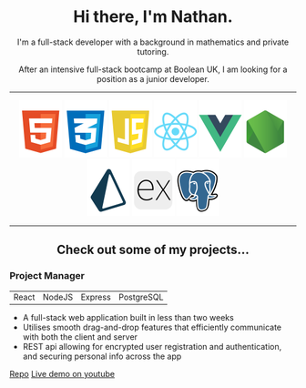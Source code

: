 <h1 align="center">Hi there, I'm Nathan.</h1>

<p align="center">I'm a full-stack developer with a background in mathematics and private tutoring.</p>
<p align="center">After an intensive full-stack bootcamp at Boolean UK, I am looking for a position as a junior developer.</p>

---

<div display="flex" align="center">
    <img height="100px" object-fit="contain" src="./assets/html.png"/>
    <img height="100px" object-fit="contain" src="./assets/css.png"/>
    <img height="100px" object-fit="contain" src="./assets/js.png"/>
    <img height="100px" object-fit="contain" src="./assets/react.png"/>
    <img height="100px" object-fit="contain" src="./assets/vue.png"/>
    <img height="100px" object-fit="contain" src="./assets/node.png"/>
    <img height="100px" object-fit="contain" src="./assets/Prisma.png"/>
    <img height="100px" object-fit="contain" src="./assets/express.png"/>
    <img height="100px" object-fit="contain" src="./assets/postgresql.png"/>
</div>

---

<h2 align="center">Check out some of my projects...</h2>

<h3>Project Manager</h3>
<table>
    <tr>
        <td>React</td><td>NodeJS</td><td>Express</td><td>PostgreSQL</td>
    </tr>
</table>

- A full-stack web application built in less than two weeks
- Utilises smooth drag-and-drop features that efficiently communicate with both the client and server
- REST api allowing for encrypted user registration and authentication, and securing personal info across the app

[Repo](https://github.com/nathanSamosa/project-manager)
[Live demo on youtube](https://www.youtube.com/watch?v=mmu9AQBb0KU)
